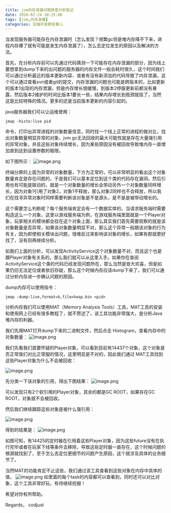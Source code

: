 ```yaml
---
title: jvm内存泄漏问题排查分析笔记
date: 2018-02-24 10:25:00
tags: [jvm,内存泄漏] 
categories: 后端开发那些事儿
---
```

当发现服务器可能存在内存泄漏时（怎么发现？频繁gc但是堆内存降不下来，进程内存爆了就有可能是发生内存泄漏了），怎么去定位发生的原因以及解决的方法。

首先，在分析内存前可以先通过代码猜测一下可能存在内存泄漏的部分，因为线上要想拿到dump下来的出问题的服务器的内存文件一般会耗时很久，这个时间我们可以通过分析最近的版本更新内容、或者有没有新添加的代码导致了内存泄漏，这个可以通过查看svn或者git的提交，内存泄漏的问题也可能是跨版本的，比如更新的版本1出现的内存泄漏，但是内存增长很缓慢，到版本2停服更新前都没有暴露，然后版本2维护的时间比版本1要长一些，结果内存增长到瓶颈就挂了，当然这是比较特殊的情况。更多的还是当前版本更新的内容引起的。
<!--more-->
java服务器我们可以让运维使用：

```
jmap -histo:live pid 
```

命令，打印出异常进程的对象数量信息，同时找一个线上正常的进程的做对比，找出对象数量明显异常的对象，jvm gc无法回收的最大可能性就是存在大量强引用的异常对象，并且这些对象持续增长，因为某些原因没有被回收导致堆内存一直增加直到达到设置参数的极限。

如下图所示：
![image.png](http://upload-images.jianshu.io/upload_images/3981501-951ca6e123bea61c.png?imageMogr2/auto-orient/strip%7CimageView2/2/w/1240)



终端分屏的上面为异常的对象数量，下方为正常的，可以非常明显的看出这个对象数量肯定是存在问题的，于是我们可以基本定位到这个类的代码存在漏洞。然后引用也有可能是联动的，就是一个对象数量的增长会带动另外一个对象数量同样增长，因为对象1引用了对象2，对象1不释放，那么对象2同样也不会释放，所以我们在找寻异常对象时同样需要判断该对象是不是源头，是不是是被带动增长的。

这个需要怎么判断呢？每个服务端肯定会有一个数据实体的，当请求服务端时需要构造这么一个对象，这里以游戏服务端为例，在游戏服务端里面就是一个Player对象，玩家相关的模块都会挂在这个对象上面，那么其实我们首先需要观察的就是该对象数量是否异常，如果该对象数量明显不对，那么这个异常一般跟该对象的行为有关，因为即使相关模块出问题，很难反过来影响该对象的增长，如果有那就更好找了，没有则再继续分析。

如我们上面的分析，可以发现ActivityService这个对象数量不对，而且这个也是跟Player对象有关系的，那么我们就可以从这里入手。如果你在查阅ActivityService这个类的代码已经发现问题所在，那么当然是皆大欢喜，但是如果仍旧无法定位或者依旧存疑，那么这个时候内存应该dump下来了，我们可以通过分析内存进一步确认问题的原因。

dump内存可以使用指令：

```
jmap -dump:live,format=b,file=heap.bin <pid>
```

分析内存我们可以使用MAT（Memory Analysis Tools）工具，MAT工具的安装和使用网上已经有很多教程了，就不赘述了，该工具功能非常强大，是分析Java堆内存的利器。

我们先用MAT打开dump下来的二进制文件，然后点击 Histogram，查看内存中的对象数量：
![image.png](http://upload-images.jianshu.io/upload_images/3981501-5718a80aca67d049.png?imageMogr2/auto-orient/strip%7CimageView2/2/w/1240)



我们先看我们首要怀疑的Player对象，可以看到目前有14437个对象，这个对象是否正常我们对比正常服的情况，这里明显是不对的，因此我们通过
MAT工具找到这些Player对象为什么不会被回收：

![image.png](http://upload-images.jianshu.io/upload_images/3981501-eafe4a127222a577.png?imageMogr2/auto-orient/strip%7CimageView2/2/w/1240)

先分类一下该对象的引用，得出下图结果：
![image.png](http://upload-images.jianshu.io/upload_images/3981501-77d5d21f36d628ba.png?imageMogr2/auto-orient/strip%7CimageView2/2/w/1240)

可以发现只有2个软引用的Player对象，其余的都是GC ROOT，如果存在GC ROOT，对象就不会被回收。

然后我们继续跟踪这些对象是被什么强引用：

![image.png](http://upload-images.jianshu.io/upload_images/3981501-4cae0b3740dddb78.png?imageMogr2/auto-orient/strip%7CimageView2/2/w/1240)


得到的结果是：
![image.png](http://upload-images.jianshu.io/upload_images/3981501-b188f2a0d7027dc3.png?imageMogr2/auto-orient/strip%7CimageView2/2/w/1240)

如图可知，有14425的定时器在引用着这些Player对象，因为这些future没有在执行完毕或者在玩家下线等条件去移除，导致这些定时器一直存在，这个时候问题的根源就找到了，至于怎么去定位更细节的问题产生原因，这个就涉及具体的业务细节了。

当然MAT的功能肯定不止这些，我们通过该工具查看到这些对象在内存中具体的值，
![image.png](http://upload-images.jianshu.io/upload_images/3981501-42707eb37ca1f9cc.png?imageMogr2/auto-orient/strip%7CimageView2/2/w/1240)
如里面的每个task的内容都可以查看到，同时还可以对比对象，这个工具非常好玩，有待继续挖掘！

希望对你有所帮助。

Regards，
codjust
